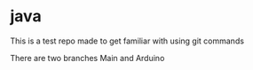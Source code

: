 # java

This is a test repo made to get familiar with using git commands 

There are two branches 
Main and Arduino 

